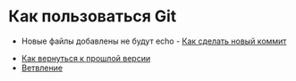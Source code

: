 # Как пользоваться Git
* Новые файлы добавлены не будут echo - [Как сделать новый коммит](./commmit_help.md)
- [Как вернуться к прошлой версии](./reset_help.md)
- [Ветвление](./branch_help.md)
